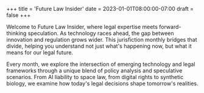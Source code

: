 +++
title = 'Future Law Insider'
date = 2023-01-01T08:00:00-07:00
draft = false
+++

Welcome to Future Law Insider, where legal expertise meets forward-thinking speculation. As technology races ahead, the gap between innovation and regulation grows wider. This jurisfiction monthly bridges that divide, helping you understand not just what's happening now, but what it means for our legal future.

Every month, we explore the intersection of emerging technology and legal frameworks through a unique blend of policy analysis and speculative scenarios. From AI liability to space law, from digital rights to synthetic biology, we examine how today's legal decisions shape tomorrow's realities.